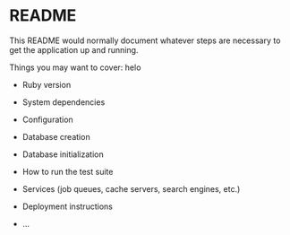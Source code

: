 # README

This README would normally document whatever steps are necessary to get the
application up and running.

Things you may want to cover:
helo

* Ruby version

* System dependencies

* Configuration

* Database creation

* Database initialization

* How to run the test suite

* Services (job queues, cache servers, search engines, etc.)

* Deployment instructions

* ...
